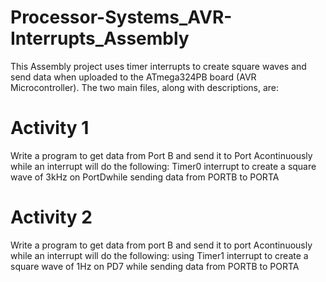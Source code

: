 # Processor-Systems_AVR-Interrupts_Assembly
This Assembly project uses timer interrupts to create square waves and send data when uploaded to the ATmega324PB board (AVR Microcontroller). The two main files, along with descriptions, are:

# Activity 1
Write a program to get data from Port B and send it to Port Acontinuously while an interrupt will do the following: Timer0 interrupt to create a square wave of 3kHz on PortDwhile sending data from PORTB to PORTA

# Activity 2
Write a program to get data from port B and send it to port Acontinuously while an interrupt will do the following: using Timer1 interrupt to create a square wave of 1Hz on PD7 while sending data from PORTB to PORTA
